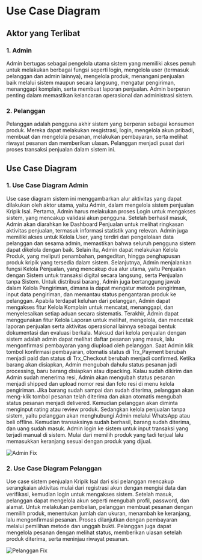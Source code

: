# Use Case Diagram

## Aktor yang Terlibat
### 1. Admin
Admin bertugas sebagai pengelola utama sistem yang memiliki akses penuh untuk melakukan berbagai fungsi seperti login, mengelola user (termasuk pelanggan dan admin lainnya), mengelola produk, menangani penjualan baik melalui sistem maupun secara langsung, mengatur pengiriman, menanggapi komplain, serta membuat laporan penjualan. Admin berperan penting dalam memastikan kelancaran operasional dan administrasi sistem.
     
### 2. Pelanggan
Pelanggan adalah pengguna akhir sistem yang berperan sebagai konsumen produk. Mereka dapat melakukan resgistrasi, login, mengelola akun pribadi, membuat dan mengelola pesanan, melakukan pembayaran, serta melihat riwayat pesanan dan memberikan ulasan. Pelanggan menjadi pusat dari proses transaksi penjualan dalam sistem ini.

## Use Case Diagram
### 1. Use Case Diagram Admin
Use case diagram sistem ini menggambarkan alur aktivitas yang dapat dilakukan oleh aktor utama, yaitu Admin, dalam mengelola sistem penjualan Kripik Isal. Pertama, Admin harus melakukan proses Login untuk mengakses sistem, yang mencakup validasi akun pengguna. Setelah berhasil masuk, Admin akan diarahkan ke Dashboard Penjualan untuk melihat ringkasan aktivitas penjualan, termasuk informasi statistik yang relevan. Admin juga memiliki akses untuk Kelola User, yang terdiri dari pengelolaan data pelanggan dan sesama admin, memastikan bahwa seluruh pengguna sistem dapat dikelola dengan baik. Selain itu, Admin dapat melakukan Kelola Produk, yang meliputi penambahan, pengeditan, hingga penghapusan produk kripik yang tersedia dalam sistem. Selanjutnya, Admin menjalankan fungsi Kelola Penjualan, yang mencakup dua alur utama, yaitu Penjualan dengan Sistem untuk transaksi digital secara langsung, serta Penjualan tanpa Sistem. Untuk distribusi barang, Admin juga bertanggung jawab dalam Kelola Pengiriman, dimana ia dapat mengatur metode pengiriman, input data pengiriman, dan memantau status pengantaran produk ke pelanggan. Apabila terdapat keluhan dari pelanggan, Admin dapat mengakses fitur Kelola Komplain untuk mencatat, menanggapi, dan menyelesaikan setiap aduan secara sistematis. Terakhir, Admin dapat menggunakan fitur Kelola Laporan untuk melihat, mengelola, dan mencetak laporan penjualan serta aktivitas operasional lainnya sebagai bentuk dokumentasi dan evaluasi berkala. Maksud dari kelola penjualan dengan sistem adalah admin dapat melihat daftar pesanan yang masuk, lalu mengonfirmasi pembayaran yang diupload oleh pelanggan. Saat Admin klik tombol konfirmasi pembayaran, otomatis status di Trx_Payment berubah menjadi paid dan status di Trx_Checkout berubah menjadi confirmed. Ketika barang akan disiapkan, Admin mengubah dahulu status pesanan jadi processing, baru barang disiapkan atau dipacking. Kalau sudah dikirim dan Admin sudah menerima resi, Admin akan mengubah status pesanan menjadi shipped dan upload nomor resi dan foto resi di menu kelola pengiriman. Jika barang sudah sampai dan sudah diterima, pelanggan akan meng-klik tombol pesanan telah diterima dan akan otomatis mengubah status pesanan menjadi delivered. Kemudian pelanggan akan diminta menginput rating atau review produk. Sedangkan kelola penjualan tanpa sistem, yaitu pelanggan akan menghubungi Admin melalui WhatsApp atau beli offline. Kemudian transaksinya sudah berhasil, barang sudah diterima, dan uang sudah masuk. Admin login ke sistem untuk input transaksi yang terjadi manual di sistem. Mulai dari memilih produk yang tadi terjual lalu memasukkan keranjang sesuai dengan produk yang dijual.

![Admin Fix](https://github.com/user-attachments/assets/b3d988b3-a9ae-47fb-a2dc-5ed9f4972d6e)

### 2. Use Case Diagram Pelanggan
Use case sistem penjualan Kripik Isal dari sisi pelanggan mencakup serangkaian aktivitas mulai dari registrasi akun dengan mengisi data dan verifikasi, kemudian login untuk mengakses sistem. Setelah masuk, pelanggan dapat mengelola akun seperti mengubah profil, password, dan alamat. Untuk melakukan pembelian, pelanggan membuat pesanan dengan memilih produk, menentukan jumlah dan ukuran, menambah ke keranjang, lalu mengonfirmasi pesanan. Proses dilanjutkan dengan pembayaran melalui pemilihan metode dan unggah bukti. Pelanggan juga dapat mengelola pesanan dengan melihat status, memberikan ulasan setelah produk diterima, serta meninjau riwayat pesanan.

![Pelanggan Fix](https://github.com/user-attachments/assets/eee7520d-17e8-4780-9900-cd7fd7b75b5b)
